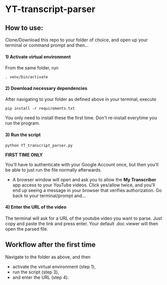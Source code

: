 # YT-transcript-parser


## How to use:

Clone/Download this repo to your folder of choice, and open up your terminal or command prompt and then...

#### 1) Activate virtual environment

From the same folder, run

`. venv/bin/activate`

#### 2) Download necessary dependencies
After navigating to your folder as defined above in your terminal, execute

`pip install -r requirements.txt`

You only need to install these the first time. Don't re-install everytime you run the program.

#### 3) Run the script

`python YT_transcript_parser.py`

**FIRST TIME ONLY**

You'll have to authenticate with your Google Account once, but then you'll be able to just run the file normally afterwards.
- A browser window will open and ask you to allow the **My Transcriber** app access to your YouTube videos. Click yes/allow twice, and you'll end up seeing a message in your browser that verifies authorization. Go back to your terminal/prompt and...

#### 4) Enter the URL of the video

The terminal will ask for a URL of the youtube video you want to parse. Just copy and paste the link and press enter. Your default .doc viewer will then open the parsed file.

## Workflow after the first time

Navigate to the folder as above, and then
  - activate the virtual environment (step 1),
  - run the script (step 3),
  - and enter the URL (step 4).
